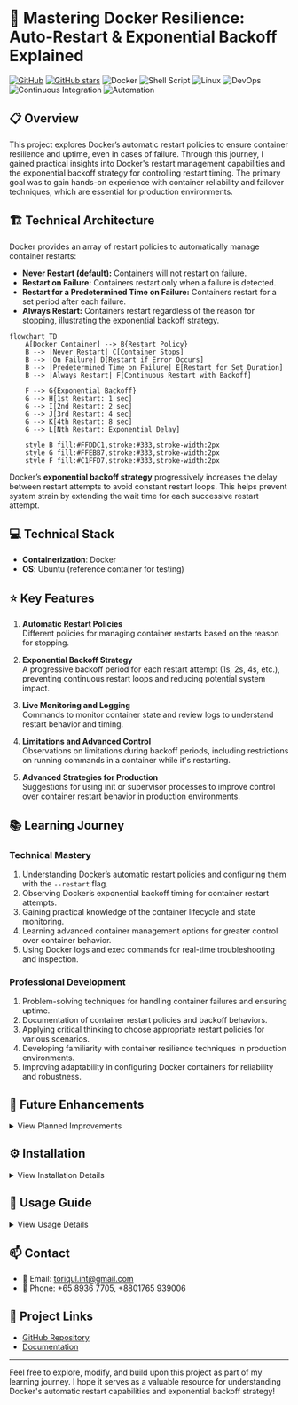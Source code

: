 # 🚀 Mastering Docker Resilience: Auto-Restart & Exponential Backoff Explained

[![GitHub](https://img.shields.io/badge/GitHub-Project-blue?style=flat&logo=github)](https://github.com/TheToriqul/docker-auto-restart)
[![GitHub stars](https://img.shields.io/github/stars/TheToriqul/docker-auto-restart?style=social)](https://github.com/TheToriqul/docker-auto-restart/stargazers)
![Docker](https://img.shields.io/badge/Docker-2496ED?style=for-the-badge&logo=docker&logoColor=white)
![Shell Script](https://img.shields.io/badge/Shell_Script-4EAA25?style=for-the-badge&logo=gnu-bash&logoColor=white)
![Linux](https://img.shields.io/badge/Linux-FCC624?style=for-the-badge&logo=linux&logoColor=black)
![DevOps](https://img.shields.io/badge/DevOps-0A66C2?style=for-the-badge&logo=devops&logoColor=white)
![Continuous Integration](https://img.shields.io/badge/Continuous_Integration-0085CA?style=for-the-badge&logo=githubactions&logoColor=white)
![Automation](https://img.shields.io/badge/Automation-FF7A59?style=for-the-badge&logo=robotframework&logoColor=white)

## 📋 Overview

This project explores Docker’s automatic restart policies to ensure container resilience and uptime, even in cases of failure. Through this journey, I gained practical insights into Docker's restart management capabilities and the exponential backoff strategy for controlling restart timing. The primary goal was to gain hands-on experience with container reliability and failover techniques, which are essential for production environments.

## 🏗 Technical Architecture

Docker provides an array of restart policies to automatically manage container restarts:
- **Never Restart (default):** Containers will not restart on failure.
- **Restart on Failure:** Containers restart only when a failure is detected.
- **Restart for a Predetermined Time on Failure:** Containers restart for a set period after each failure.
- **Always Restart:** Containers restart regardless of the reason for stopping, illustrating the exponential backoff strategy.

```mermaid
flowchart TD
    A[Docker Container] --> B{Restart Policy}
    B --> |Never Restart| C[Container Stops]
    B --> |On Failure| D[Restart if Error Occurs]
    B --> |Predetermined Time on Failure| E[Restart for Set Duration]
    B --> |Always Restart| F[Continuous Restart with Backoff]

    F --> G{Exponential Backoff}
    G --> H[1st Restart: 1 sec]
    G --> I[2nd Restart: 2 sec]
    G --> J[3rd Restart: 4 sec]
    G --> K[4th Restart: 8 sec]
    G --> L[Nth Restart: Exponential Delay]

    style B fill:#FFDDC1,stroke:#333,stroke-width:2px
    style G fill:#FFEBB7,stroke:#333,stroke-width:2px
    style F fill:#C1FFD7,stroke:#333,stroke-width:2px
```

Docker’s **exponential backoff strategy** progressively increases the delay between restart attempts to avoid constant restart loops. This helps prevent system strain by extending the wait time for each successive restart attempt.

## 💻 Technical Stack

- **Containerization**: Docker
- **OS**: Ubuntu (reference container for testing)

## ⭐ Key Features

1. **Automatic Restart Policies**  
   Different policies for managing container restarts based on the reason for stopping.

2. **Exponential Backoff Strategy**  
   A progressive backoff period for each restart attempt (1s, 2s, 4s, etc.), preventing continuous restart loops and reducing potential system impact.

3. **Live Monitoring and Logging**  
   Commands to monitor container state and review logs to understand restart behavior and timing.

4. **Limitations and Advanced Control**  
   Observations on limitations during backoff periods, including restrictions on running commands in a container while it's restarting.

5. **Advanced Strategies for Production**  
   Suggestions for using init or supervisor processes to improve control over container restart behavior in production environments.

## 📚 Learning Journey

### Technical Mastery

1. Understanding Docker’s automatic restart policies and configuring them with the `--restart` flag.
2. Observing Docker’s exponential backoff timing for container restart attempts.
3. Gaining practical knowledge of the container lifecycle and state monitoring.
4. Learning advanced container management options for greater control over container behavior.
5. Using Docker logs and exec commands for real-time troubleshooting and inspection.

### Professional Development

1. Problem-solving techniques for handling container failures and ensuring uptime.
2. Documentation of container restart policies and backoff behaviors.
3. Applying critical thinking to choose appropriate restart policies for various scenarios.
4. Developing familiarity with container resilience techniques in production environments.
5. Improving adaptability in configuring Docker containers for reliability and robustness.

## 🔄 Future Enhancements

<details>
<summary>View Planned Improvements</summary>

1. Implementing init and supervisor processes for better lifecycle management.
2. Adding container health checks to improve reliability.
3. Testing container restart strategies across different environments.
4. Exploring integration with logging and monitoring tools for deeper insights.
5. Expanding configurations to manage containers under complex load conditions.
6. Implementing automated testing for failure and restart conditions.

</details>

## ⚙️ Installation

<details>
<summary>View Installation Details</summary>

### Prerequisites

- **Docker**: Ensure Docker is installed on your system.
- **Busybox**: Used for simple container operations.

### Setup Steps

1. Clone the repository:
    ```bash
    git clone https://github.com/TheToriqul/docker-auto-restart.git
    ```
2. Navigate to the project directory:
    ```bash
    cd docker-auto-restart
    ```
3. Review and run Docker commands as outlined in the `scripts.sh` file.

</details>

## 📖 Usage Guide

<details>
<summary>View Usage Details</summary>

### Basic Usage

Run the following command to start a container with the `always` restart policy:

```bash
docker run -d --name backoff-detector --restart always busybox date
```

### Monitoring Restarts

Use this command to follow the container logs and observe the exponential backoff restart timings:

```bash
docker logs -f backoff-detector
```

### Limitations

During backoff periods, the container is in a "restarting" state, which prevents execution of `docker exec` commands. Attempting to do so will result in an error:

```bash
docker exec backoff-detector echo "Test"
```

</details>


## 📫 Contact

- 📧 Email: toriqul.int@gmail.com
- 📱 Phone: +65 8936 7705, +8801765 939006

## 🔗 Project Links

- [GitHub Repository](https://github.com/TheToriqul/docker-auto-restart)
- [Documentation](https://github.com/TheToriqul/docker-auto-restart/docs)

---

Feel free to explore, modify, and build upon this project as part of my learning journey. I hope it serves as a valuable resource for understanding Docker's automatic restart capabilities and exponential backoff strategy!